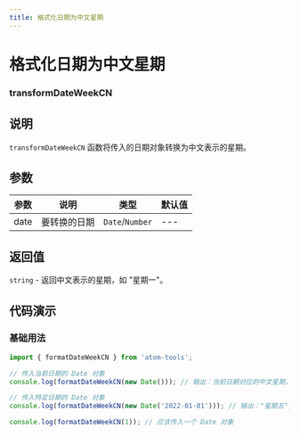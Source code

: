 ```yaml
---
title: 格式化日期为中文星期
---
```


# 格式化日期为中文星期

### transformDateWeekCN

## 说明
`transformDateWeekCN` 函数将传入的日期对象转换为中文表示的星期。

## 参数

| 参数 | 说明         | 类型   | 默认值 |
| ---- | ------------ | ------ | ------ |
| date | 要转换的日期 | `Date`/`Number` | ---    |

## 返回值

`string` - 返回中文表示的星期，如 "星期一"。

## 代码演示

### 基础用法

```ts
import { formatDateWeekCN } from 'atom-tools'; 

// 传入当前日期的 Date 对象
console.log(formatDateWeekCN(new Date())); // 输出：当前日期对应的中文星期，例如 "星期一"

// 传入特定日期的 Date 对象
console.log(formatDateWeekCN(new Date('2022-01-01'))); // 输出："星期五"，假设 2022-01-01 是星期五

console.log(formatDateWeekCN(1)); // 应该传入一个 Date 对象
```